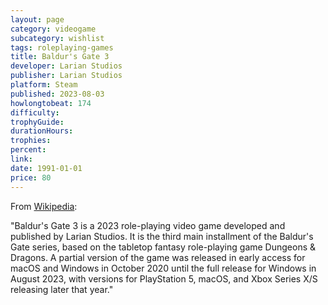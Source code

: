 ```yaml
---
layout: page
category: videogame
subcategory: wishlist
tags: roleplaying-games
title: Baldur's Gate 3
developer: Larian Studios
publisher: Larian Studios
platform: Steam
published: 2023-08-03
howlongtobeat: 174
difficulty:
trophyGuide:
durationHours:
trophies:
percent:
link:
date: 1991-01-01
price: 80
---
```


From [Wikipedia](https://en.wikipedia.org/wiki/Baldur%27s_Gate_3):

"Baldur's Gate 3 is a 2023 role-playing video game developed and published by Larian Studios. It is the third main installment of the Baldur's Gate series, based on the tabletop fantasy role-playing game Dungeons & Dragons. A partial version of the game was released in early access for macOS and Windows in October 2020 until the full release for Windows in August 2023, with versions for PlayStation 5, macOS, and Xbox Series X/S releasing later that year."
